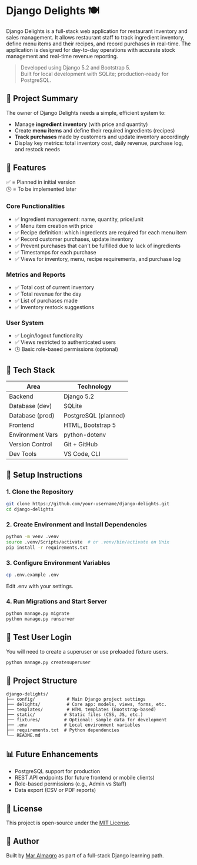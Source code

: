 # Django Delights 🍽️

Django Delights is a full-stack web application for restaurant inventory and sales management. It allows restaurant staff to track ingredient inventory, define menu items and their recipes, and record purchases in real-time. The application is designed for day-to-day operations with accurate stock management and real-time revenue reporting.

> Developed using Django 5.2 and Bootstrap 5.  
> Built for local development with SQLite; production-ready for PostgreSQL.

## 🧠 Project Summary

The owner of Django Delights needs a simple, efficient system to:

- Manage **ingredient inventory** (with price and quantity)
- Create **menu items** and define their required ingredients (recipes)
- **Track purchases** made by customers and update inventory accordingly
- Display key metrics: total inventory cost, daily revenue, purchase log, and restock needs

## 🧾 Features

✅ = Planned in initial version  
🕓 = To be implemented later

### Core Functionalities

- ✅ Ingredient management: name, quantity, price/unit  
- ✅ Menu item creation with price  
- ✅ Recipe definition: which ingredients are required for each menu item  
- ✅ Record customer purchases, update inventory  
- ✅ Prevent purchases that can't be fulfilled due to lack of ingredients  
- ✅ Timestamps for each purchase  
- ✅ Views for inventory, menu, recipe requirements, and purchase log  

### Metrics and Reports

- ✅ Total cost of current inventory  
- ✅ Total revenue for the day  
- ✅ List of purchases made  
- ✅ Inventory restock suggestions  

### User System

- ✅ Login/logout functionality  
- ✅ Views restricted to authenticated users  
- 🕓 Basic role-based permissions (optional)

## 🧱 Tech Stack

| Area             | Technology        |
|------------------|-------------------|
| Backend          | Django 5.2        |
| Database (dev)   | SQLite            |
| Database (prod)  | PostgreSQL (planned) |
| Frontend         | HTML, Bootstrap 5 |
| Environment Vars | python-dotenv     |
| Version Control  | Git + GitHub      |
| Dev Tools        | VS Code, CLI      |

## 🚀 Setup Instructions

### 1. Clone the Repository

```bash
git clone https://github.com/your-username/django-delights.git
cd django-delights
```

### 2. Create Environment and Install Dependencies

```bash
python -m venv .venv
source .venv/Scripts/activate  # or .venv/bin/activate on Unix
pip install -r requirements.txt
```

### 3. Configure Environment Variables

```bash
cp .env.example .env
```

Edit .env with your settings.

### 4. Run Migrations and Start Server

```bash
python manage.py migrate
python manage.py runserver
```

## 🧪 Test User Login

You will need to create a superuser or use preloaded fixture users.

```bash
python manage.py createsuperuser
```

## 📁 Project Structure

```
django-delights/
├── config/            # Main Django project settings
├── delights/          # Core app: models, views, forms, etc.
├── templates/         # HTML templates (Bootstrap-based)
├── static/           # Static files (CSS, JS, etc.)
├── fixtures/         # Optional: sample data for development
├── .env              # Local environment variables
├── requirements.txt  # Python dependencies
└── README.md
```

## 📊 Future Enhancements

- PostgreSQL support for production  
- REST API endpoints (for future frontend or mobile clients)  
- Role-based permissions (e.g., Admin vs Staff)  
- Data export (CSV or PDF reports)

## 📄 License

This project is open-source under the [MIT License](https://opensource.org/licenses/MIT).

## 🙌 Author

Built by [Mar Almagro](https://github.com/MarAlmagro) as part of a full-stack Django learning path.